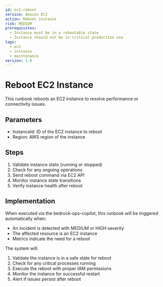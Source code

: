 ```yaml
---
id: ec2-reboot
service: Amazon EC2
action: Reboot instance
risk: MEDIUM
prerequisites:
  - Instance must be in a rebootable state
  - Instance should not be in critical production use
tags:
  - ec2
  - instance
  - maintenance
version: 1.0
---
```


# Reboot EC2 Instance

This runbook reboots an EC2 instance to resolve performance or connectivity issues.

## Parameters

- InstanceId: ID of the EC2 instance to reboot
- Region: AWS region of the instance

## Steps

1. Validate instance state (running or stopped)
2. Check for any ongoing operations
3. Send reboot command via EC2 API
4. Monitor instance state transitions
5. Verify instance health after reboot

## Implementation

When executed via the bedrock-ops-copilot, this runbook will be triggered automatically when:

- An incident is detected with MEDIUM or HIGH severity
- The affected resource is an EC2 instance
- Metrics indicate the need for a reboot

The system will:

1. Validate the instance is in a safe state for reboot
2. Check for any critical processes running
3. Execute the reboot with proper IAM permissions
4. Monitor the instance for successful restart
5. Alert if issues persist after reboot

